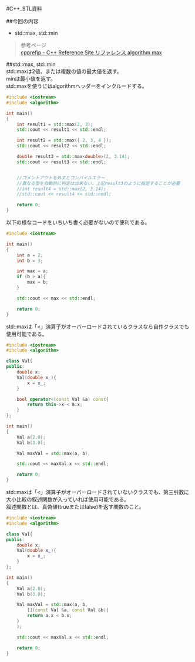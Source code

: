 #C++_STL資料  

##今回の内容
* std::max, std::min


>参考ページ  
>[cpprefjp - C++ Reference Site リファレンス algorithm max](http://cpprefjp.github.io/reference/algorithm/max.html)


##std::max, std::min  
std::maxは2値、または複数の値の最大値を返す。  
minは最小値を返す。  
std::maxを使うにはalgorithmヘッダーをインクルードする。  


```cpp
#include <iostream>
#include <algorithm>

int main()
{
	int result1 = std::max(2, 3);
	std::cout << result1 << std::endl;

	int result2 = std::max({ 2, 3, 4 });
	std::cout << result2 << std::endl;

	double result3 = std::max<double>(2, 3.14);
	std::cout << result3 << std::endl;


	//コメントアウトを外すとコンパイルエラー
	//異なる型を自動的に判定は出来ない。上記result3のように指定することが必要
	//int result4 = std::max(2, 3.14);
	//std::cout << result4 << std::endl;

	return 0;
}
```

以下の様なコードをいちいち書く必要がないので便利である。

```cpp
#include <iostream>

int main()
{
	int a = 2;
	int b = 3;

	int max = a;
	if (b > a){
		max = b;
	}

	std::cout << max << std::endl;

	return 0;
}
```


std::maxは「<」演算子がオーバーロードされているクラスなら自作クラスでも使用可能である。  

```cpp
#include <iostream>
#include <algorithm>

class Val{
public:
	double x;
	Val(double x_){
		x = x_;
	}

	bool operator<(const Val &a) const{
		return this->x < a.x;
	}
};

int main()
{
	Val a(2.0);
	Val b(3.0);

	Val maxVal = std::max(a, b);

	std::cout << maxVal.x << std::endl;

	return 0;
}
```


std::maxは「<」演算子がオーバーロードされていないクラスでも、第三引数に大小比較の叙述関数が入っていれば使用可能である。  
叙述関数とは、真偽値(trueまたはfalse)を返す関数のこと。  

```cpp
#include <iostream>
#include <algorithm>

class Val{
public:
	double x;
	Val(double x_){
		x = x_;
	}
};

int main()
{
	Val a(2.0);
	Val b(3.0);

	Val maxVal = std::max(a, b, 
		[](const Val &a, const Val &b){
		return a.x < b.x;
	}
	);

	std::cout << maxVal.x << std::endl;

	return 0;
}
```